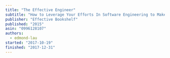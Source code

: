 ```yaml
---
title: "The Effective Engineer"
subtitle: "How to Leverage Your Efforts In Software Engineering to Make a Disproportionate and Meaningful Impact"
publisher: "Effective Bookshelf"
published: "2015"
asin: "0996128107"
authors:
  - edmond-lau
started: "2017-10-19"
finished: "2017-12-31"
---
```

